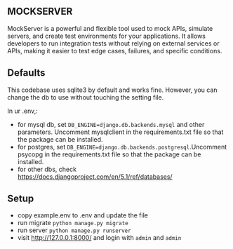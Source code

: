 ## MOCKSERVER

MockServer is a powerful and flexible tool used to mock APIs, simulate servers, and create test environments for your applications. It allows developers to run integration tests without relying on external services or APIs, making it easier to test edge cases, failures, and specific conditions.

## Defaults

This codebase uses sqlite3 by default and works fine. However, you can change the db to use without touching the setting file.

In ur .env,:

- for mysql db, set `DB_ENGINE=django.db.backends.mysql` and other parameters. Uncomment mysqlclient in the requirements.txt file so that the package can be installed.
- for postgres, set `DB_ENGINE=django.db.backends.postgresql`.Uncomment psycopg in the requirements.txt file so that the package can be installed.
- for other dbs, check https://docs.djangoproject.com/en/5.1/ref/databases/

## Setup

- copy example.env to .env and update the file
- run migrate `python manage.py migrate`
- run server `python manage.py runserver`
- visit http://127.0.0.1:8000/ and login with `admin` and `admin`
